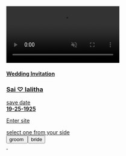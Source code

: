 
<html lang="en">
<head>
    <meta charset="UTF-8">
    <meta name="viewport" content="width=device-width, initial-scale=1.0">
    <title>Welcome to My Website</title>
    <link rel="stylesheet" href="sarangV.css">
    <style>
    </style>
</head>
<body>
    <div class="container">
    <video autoplay muted loop>
        <source src="vs_1.mp4" type="video/mp4">
        Your browser does not support the video tag.
    </video>

  <a href="groom.html">  <div class="welcometext">
  <div class="container2">
        <h4>Wedding Invitation </h4>
        <h3>Sai ♡ lalitha</h3>
        <p>save date <br><b>19-25-1925</b></p>
        <p class="id">Enter site</p>
        <caption>select one from your side</caption><br>
        <input type="button" value="groom "><input type="button" value="bride">
      <div>
    </div>
      <img class="border top" src="https://r2.easyimg.io/088y750vm/kd.png" alt=""></img>
    <img class="border bottom" src="https://r2.easyimg.io/088y750vm/kd.png" alt=""></img>
    </a>
  </div>
</body>
</html>
